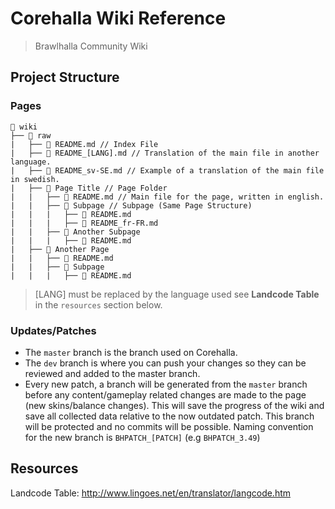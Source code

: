 # Corehalla Wiki Reference
> Brawlhalla Community Wiki

## Project Structure

### Pages
```
📁 wiki
├── 📁 raw
|   ├── 📄 README.md // Index File
|   ├── 📄 README_[LANG].md // Translation of the main file in another language.
|   ├── 📄 README_sv-SE.md // Example of a translation of the main file in swedish.
|   ├── 📁 Page Title // Page Folder
|   |   ├── 📄 README.md // Main file for the page, written in english.
|   |   ├── 📁 Subpage // Subpage (Same Page Structure)
|   |   |   ├── 📄 README.md
|   |   |   ├── 📄 README_fr-FR.md
|   |   ├── 📁 Another Subpage
|   |   |   ├── 📄 README.md
|   ├── 📁 Another Page
|   |   ├── 📄 README.md
|   |   ├── 📁 Subpage
|   |   |   ├── 📄 README.md
```

> [LANG] must be replaced by the language used see **Landcode Table** in the `resources` section below.

### Updates/Patches

- The `master` branch is the branch used on Corehalla.
- The `dev` branch is where you can push your changes so they can be reviewed and added to the master branch.
- Every new patch, a branch will be generated from the `master` branch before any content/gameplay related changes are made to the page (new skins/balance changes).
This will save the progress of the wiki and save all collected data relative to the now outdated patch. This branch will be protected and no commits will be possible.
Naming convention for the new branch is `BHPATCH_[PATCH]` (e.g `BHPATCH_3.49`)

## Resources
Landcode Table: <http://www.lingoes.net/en/translator/langcode.htm>